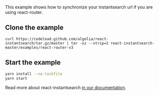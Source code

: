 This example shows how to synchronize your instantsearch url
if you are using react-router.

## Clone the example

```
curl https://codeload.github.com/algolia/react-instantsearch/tar.gz/master | tar -xz --strip=2 react-instantsearch-master/examples/react-router-v3
```

## Start the example

```sh
yarn install --no-lockfile
yarn start
```

Read more about react-instantsearch [in our documentation](https://www.algolia.com/doc/guides/building-search-ui/what-is-instantsearch/react/).
